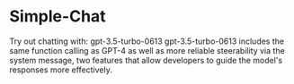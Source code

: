 # Simple-Chat
Try out chatting with: gpt-3.5-turbo-0613
gpt-3.5-turbo-0613 includes the same function calling as GPT-4 as well as more reliable steerability via the system message, two features that allow developers to guide the model's responses more effectively.
